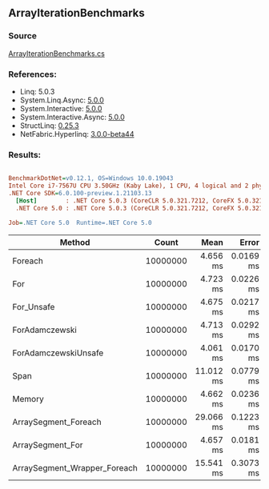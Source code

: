 ﻿## ArrayIterationBenchmarks

### Source
[ArrayIterationBenchmarks.cs](../NetFabric.Hyperlinq.Benchmarks/Benchmarks/ArrayIterationBenchmarks.cs)

### References:
- Linq: 5.0.3
- System.Linq.Async: [5.0.0](https://www.nuget.org/packages/System.Linq.Async/5.0.0)
- System.Interactive: [5.0.0](https://www.nuget.org/packages/System.Interactive/5.0.0)
- System.Interactive.Async: [5.0.0](https://www.nuget.org/packages/System.Interactive.Async/5.0.0)
- StructLinq: [0.25.3](https://www.nuget.org/packages/StructLinq/0.25.3)
- NetFabric.Hyperlinq: [3.0.0-beta44](https://www.nuget.org/packages/NetFabric.Hyperlinq/3.0.0-beta44)

### Results:
``` ini

BenchmarkDotNet=v0.12.1, OS=Windows 10.0.19043
Intel Core i7-7567U CPU 3.50GHz (Kaby Lake), 1 CPU, 4 logical and 2 physical cores
.NET Core SDK=6.0.100-preview.1.21103.13
  [Host]        : .NET Core 5.0.3 (CoreCLR 5.0.321.7212, CoreFX 5.0.321.7212), X64 RyuJIT
  .NET Core 5.0 : .NET Core 5.0.3 (CoreCLR 5.0.321.7212, CoreFX 5.0.321.7212), X64 RyuJIT

Job=.NET Core 5.0  Runtime=.NET Core 5.0  

```
|                       Method |    Count |      Mean |     Error |    StdDev |    Median | Ratio | RatioSD |
|----------------------------- |--------- |----------:|----------:|----------:|----------:|------:|--------:|
|                      Foreach | 10000000 |  4.656 ms | 0.0169 ms | 0.0150 ms |  4.657 ms |  1.00 |    0.00 |
|                          For | 10000000 |  4.723 ms | 0.0226 ms | 0.0200 ms |  4.722 ms |  1.01 |    0.01 |
|                   For_Unsafe | 10000000 |  4.675 ms | 0.0217 ms | 0.0192 ms |  4.680 ms |  1.00 |    0.01 |
|               ForAdamczewski | 10000000 |  4.713 ms | 0.0292 ms | 0.0243 ms |  4.709 ms |  1.01 |    0.01 |
|         ForAdamczewskiUnsafe | 10000000 |  4.061 ms | 0.0170 ms | 0.0150 ms |  4.061 ms |  0.87 |    0.00 |
|                         Span | 10000000 | 11.012 ms | 0.0779 ms | 0.0728 ms | 11.005 ms |  2.37 |    0.02 |
|                       Memory | 10000000 |  4.662 ms | 0.0236 ms | 0.0197 ms |  4.659 ms |  1.00 |    0.01 |
|         ArraySegment_Foreach | 10000000 | 29.066 ms | 0.1223 ms | 0.0955 ms | 29.070 ms |  6.24 |    0.03 |
|             ArraySegment_For | 10000000 |  4.657 ms | 0.0181 ms | 0.0151 ms |  4.658 ms |  1.00 |    0.00 |
| ArraySegment_Wrapper_Foreach | 10000000 | 15.541 ms | 0.3073 ms | 0.5301 ms | 15.191 ms |  3.37 |    0.13 |
